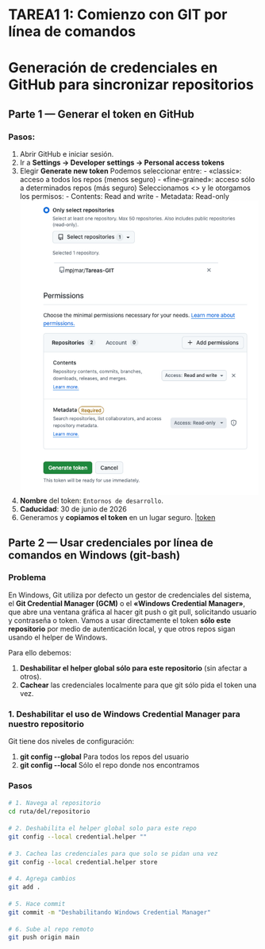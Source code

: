 # TAREA1 1: Comienzo con GIT por línea de comandos

# Generación de credenciales en GitHub para sincronizar repositorios

## Parte 1 — Generar el token en GitHub

### Pasos:
1. Abrir GitHub e iniciar sesión.  
2. Ir a **Settings → Developer settings → Personal access tokens** 
3. Elegir **Generate new token** 
	Podemos seleccionar entre:
		- «classic»: acceso a todos los repos (menos seguro)
		- «fine-grained»: acceso sólo a determinados repos (más seguro)
	Seleccionamos <<fine-grained>> y le otorgamos los permisos:
		- Contents: Read and write
		- Metadata: Read-only
    ![permisos](capturas/img-2.png)
5. **Nombre** del token: `Entornos de desarrollo`.
6. **Caducidad**: 30 de junio de 2026
7. Generamos y **copiamos el token** en un lugar seguro.
|[token](capturas/img-1.png)

## Parte 2 — Usar credenciales por línea de comandos en Windows (git-bash)

### Problema
En Windows, Git utiliza por defecto un gestor de credenciales del sistema, el **Git Credential Manager (GCM)** o 
el **«Windows Credential Manager»**, que abre una ventana gráfica al hacer git push o git pull, solicitando usuario
y contraseña o token. Vamos a usar directamente el token **sólo este repositorio** por medio de autenticación 
local, y que otros repos sigan usando el helper de Windows.

Para ello debemos:
1. **Deshabilitar el helper global sólo para este repositorio** (sin afectar a otros).
2. **Cachear** las credenciales localmente para que git sólo pida el token una vez.

### 1. Deshabilitar el uso de Windows Credential Manager para nuestro repositorio
Git tiene dos niveles de configuración:
1. **git config --global** Para todos los repos del usuario
2. **git config --local** Sólo el repo donde nos encontramos

### Pasos

```bash
# 1. Navega al repositorio
cd ruta/del/repositorio

# 2. Deshabilita el helper global solo para este repo
git config --local credential.helper ""

# 3. Cachea las credenciales para que solo se pidan una vez
git config --local credential.helper store

# 4. Agrega cambios
git add .

# 5. Hace commit
git commit -m "Deshabilitando Windows Credential Manager"

# 6. Sube al repo remoto
git push origin main


